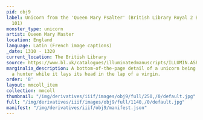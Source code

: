 ```yaml
---
pid: obj9
label: Unicorn from the 'Queen Mary Psalter' (British Library Royal 2 B VII, fol.
  101)
monster_type: unicorn
artist: Queen Mary Master
location: England
language: Latin (French image captions)
_date: 1310 - 1320
current_location: The British Library
source: https://www.bl.uk/catalogues/illuminatedmanuscripts/ILLUMIN.ASP?Size=mid&IllID=52334
marginalia_description: A bottom-of-the-page detail of a unicorn being speared by
  a hunter while it lays its head in the lap of a virgin.
order: '8'
layout: mmcoll_item
collection: mmcoll
thumbnail: "/img/derivatives/iiif/images/obj9/full/250,/0/default.jpg"
full: "/img/derivatives/iiif/images/obj9/full/1140,/0/default.jpg"
manifest: "/img/derivatives/iiif/obj9/manifest.json"
---
```

